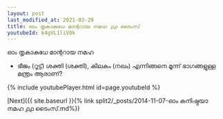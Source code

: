 ```yaml
---
layout: post
last_modified_at: 2021-03-29
title: ഓം തൃകാകുധേ മാന്ററായ നമഹ ൧൧ ടൈംസ്
youtubeId: k4gVL1liV0k
---
```

 
 
 ഓം തൃകാകുധേ മാന്ററായ നമഹ 
 
 -  ഭീജം (റൂട്ട്) ശക്തി (ശക്തി), കീലകം (നഖം) എന്നിങ്ങനെ മൂന്ന് ഭാഗങ്ങളുള്ള മന്ത്രം ആരാണ്? 
 
  
 
  
 
 
 
 
 
 


{% include youtubePlayer.html id=page.youtubeId %}
 
[Next]({{ site.baseurl }}{% link  split2/_posts/2014-11-07-ഓം കനിഷ്ഠയാ നമഹ ൧൧ ടൈംസ്.md%})
 
